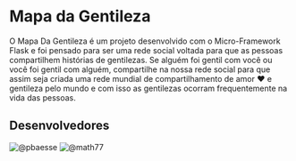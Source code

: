 # Mapa da Gentileza

O Mapa Da Gentileza é um projeto desenvolvido com o Micro-Framework Flask e foi pensado
para ser uma rede social voltada para que as pessoas compartilhem histórias de gentilezas.
Se alguém foi gentil com você ou você foi gentil com alguém, compartilhe na nossa rede social para
que assim seja criada uma rede mundial de compartilhamento de amor :heart: e gentileza pelo mundo e com isso
as gentilezas ocorram frequentemente na vida das pessoas.


## Desenvolvedores

![@pbaesse](https://avatars1.githubusercontent.com/u/4050950?s=400&v=4)
![@math77](https://avatars1.githubusercontent.com/u/21244454?s=400&v=4)